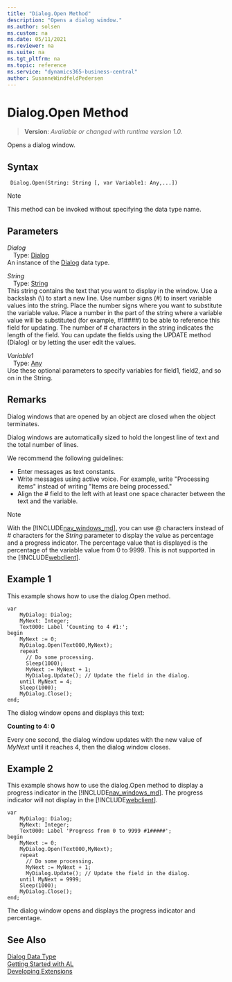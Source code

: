 ```yaml
---
title: "Dialog.Open Method"
description: "Opens a dialog window."
ms.author: solsen
ms.custom: na
ms.date: 05/11/2021
ms.reviewer: na
ms.suite: na
ms.tgt_pltfrm: na
ms.topic: reference
ms.service: "dynamics365-business-central"
author: SusanneWindfeldPedersen
---
```

[//]: # (START>DO_NOT_EDIT)
[//]: # (IMPORTANT:Do not edit any of the content between here and the END>DO_NOT_EDIT.)
[//]: # (Any modifications should be made in the .xml files in the ModernDev repo.)
# Dialog.Open Method
> **Version**: _Available or changed with runtime version 1.0._

Opens a dialog window.


## Syntax
```
 Dialog.Open(String: String [, var Variable1: Any,...])
```
> [!NOTE]
> This method can be invoked without specifying the data type name.
## Parameters
*Dialog*  
&emsp;Type: [Dialog](dialog-data-type.md)  
An instance of the [Dialog](dialog-data-type.md) data type.

*String*  
&emsp;Type: [String](../string/string-data-type.md)  
This string contains the text that you want to display in the window. Use a backslash (\\) to start a new line. Use number signs (#) to insert variable values into the string. Place the number signs where you want to substitute the variable value. Place a number in the part of the string where a variable value will be substituted (for example, #1####) to be able to reference this field for updating.  The number of # characters in the string indicates the length of the field. You can update the fields using the UPDATE method (Dialog) or by letting the user edit the values.
          
*Variable1*  
&emsp;Type: [Any](../any/any-data-type.md)  
Use these optional parameters to specify variables for field1, field2, and so on in the String.  



[//]: # (IMPORTANT: END>DO_NOT_EDIT)

## Remarks
  
Dialog windows that are opened by an object are closed when the object terminates.  
  
 Dialog windows are automatically sized to hold the longest line of text and the total number of lines.  
  
 We recommend the following guidelines:  
  
- Enter messages as text constants.  
- Write messages using active voice. For example, write "Processing items" instead of writing "Items are being processed."  
- Align the \# field to the left with at least one space character between the text and the variable.

> [!NOTE]  
> With the [!INCLUDE[nav_windows_md](../../includes/nav_windows_md.md)], you can use @ characters instead of # characters for the *String* parameter to display the value as percentage and a progress indicator. The percentage value that is displayed is the percentage of the variable value from 0 to 9999. This is not supported in the [!INCLUDE[webclient](../../includes/webclient.md)].  
  
## Example 1

This example shows how to use the dialog.Open method.  
  
```al
var
    MyDialog: Dialog;
    MyNext: Integer;
    Text000: Label 'Counting to 4 #1:';
begin
    MyNext := 0;  
    MyDialog.Open(Text000,MyNext);  
    repeat  
      // Do some processing.  
      Sleep(1000);  
      MyNext := MyNext + 1;  
      MyDialog.Update(); // Update the field in the dialog.  
    until MyNext = 4;  
    Sleep(1000);  
    MyDialog.Close();  
end;
```  
  
The dialog window opens and displays this text:  
  
**Counting to 4: 0**  
  
Every one second, the dialog window updates with the new value of *MyNext* until it reaches 4, then the dialog window closes.  
  
## Example 2

This example shows how to use the dialog.Open method to display a progress indicator in the [!INCLUDE[nav_windows_md](../../includes/nav_windows_md.md)]. The progress indicator will not display in the [!INCLUDE[webclient](../../includes/webclient.md)].
  
```al
var
    MyDialog: Dialog;
    MyNext: Integer;
    Text000: Label 'Progress from 0 to 9999 #1#####';
begin
    MyNext := 0;  
    MyDialog.Open(Text000,MyNext);  
    repeat  
      // Do some processing.  
      MyNext := MyNext + 1;  
      MyDialog.Update(); // Update the field in the dialog.  
    until MyNext = 9999;  
    Sleep(1000);  
    MyDialog.Close();  
end;
```  
  
The dialog window opens and displays the progress indicator and percentage.  

## See Also
[Dialog Data Type](dialog-data-type.md)  
[Getting Started with AL](../../devenv-get-started.md)  
[Developing Extensions](../../devenv-dev-overview.md)